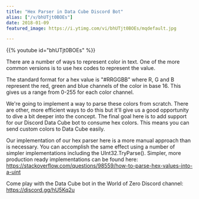 ```yaml
---
title: "Hex Parser in Data Cube Discord Bot"
alias: ["/v/bhUTjt0BOEs"]
date: 2018-01-09
featured_image: https://i.ytimg.com/vi/bhUTjt0BOEs/mqdefault.jpg

---
```


{{% youtube id="bhUTjt0BOEs" %}}

There are a number of ways to represent color in text. One of the more common versions is to use hex codes to represent the value.

The standard format for a hex value is "#RRGGBB" where R, G and B represent the red, green and blue channels of the color in base 16. This gives us a range from 0-255 for each color channel.

We're going to implement a way to parse these colors from scratch. There are other, more efficient ways to do this but it'll give us a good opportunity to dive a bit deeper into the concept. The final goal here is to add support for our Discord Data Cube bot to consume hex colors. This means you can send custom colors to Data Cube easily.

Our implementation of our hex parser here is a more manual approach than is necessary. You can accomplish the same effect using a number of simpler implementations including the UInt32.TryParse(). Simpler, more production ready implementations can be found here: https://stackoverflow.com/questions/98559/how-to-parse-hex-values-into-a-uint

Come play with the Data Cube bot in the World of Zero Discord channel: https://discord.gg/hU5Kq2u